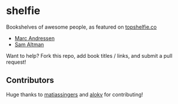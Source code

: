 shelfie
=======

Bookshelves of awesome people, as featured on [topshelfie.co](http://topshelfie.co)

- [Marc Andressen](https://github.com/nbashaw/shelfie/blob/master/pmarca.md)
- [Sam Altman](https://github.com/nbashaw/shelfie/blob/master/sama.md)

Want to help? Fork this repo, add book titles / links, and submit a pull request!

## Contributors

Huge thanks to [matiassingers](http://github.com/matiassingers) and [alokv](http://github.com/alokv) for contributing!
